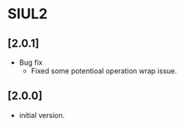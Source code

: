 # SIUL2
## [2.0.1]

- Bug fix
  - Fixed some potentioal operation wrap issue.
## [2.0.0]

- initial version.
